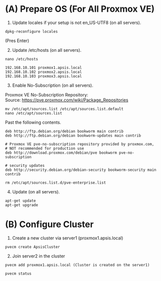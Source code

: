 (A) Prepare OS (For All Proxmox VE)
=================================================
1. Update locales if your setup is not en_US-UTF8 (on all servers).
```
dpkg-reconfigure locales
```	
(Pres Enter)

2. Update /etc/hosts (on all servers). 
```
nano /etc/hosts
```
```
192.168.10.101 proxmox1.apsis.local
192.168.10.102 proxmox2.apsis.local
192.168.10.103 proxmox3.apsis.local
```


3. Enable No-Subscription (on all servers). 

Proxmox VE No-Subscription Repository:  
Source: https://pve.proxmox.com/wiki/Package_Repositories
```
mv /etc/apt/sources.list /etc/apt/sources.list.default
nano /etc/apt/sources.list
```
Past the following contents. 
```
deb http://ftp.debian.org/debian bookworm main contrib
deb http://ftp.debian.org/debian bookworm-updates main contrib

# Proxmox VE pve-no-subscription repository provided by proxmox.com,
# NOT recommended for production use
deb http://download.proxmox.com/debian/pve bookworm pve-no-subscription

# security updates
deb http://security.debian.org/debian-security bookworm-security main contrib
```
```
rm /etc/apt/sources.list.d/pve-enterprise.list
```

4. Update (on all servers).
```
apt-get update
apt-get upgrade
```

(B) Configure Cluster
=================================================
1. Create a new cluster via server1 (proxmox1.apsis.local)
```
pvecm create ApsisCluster
```
2. Join server2 in the cluster 
```
pvecm add proxmox1.apsis.local (Cluster is created on the server1)
```
```
pvecm status 
```

